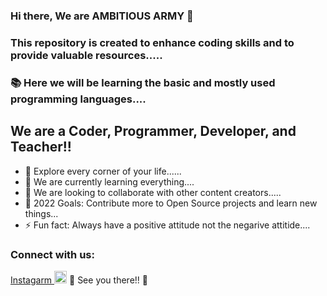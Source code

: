 ### Hi there, We are AMBITIOUS ARMY 👋 

### This repository is created to enhance coding skills and to provide valuable resources..... 
### 📚 Here we will be learning the basic and mostly used programming languages....

## We are a Coder, Programmer, Developer, and Teacher!!

- 🔭 Explore every corner of your life......
- 🌱 We are currently learning everything....
- 👯 We are looking to collaborate with other content creators.....
- 🥅 2022 Goals: Contribute more to Open Source projects and learn new things...
- ⚡ Fun fact: Always have a positive attitude not the negarive attitide....

### Connect with us:

<a href="https://www.instagram.com/_ambitious_army/" rel="nofollow">Instagarm <img src="https://camo.githubusercontent.com/e3d4f28b68ddcb661ae21daaf9ffda3a86ce25e30de86975b63399f73de63df3/68747470733a2f2f75706c6f61642e77696b696d656469612e6f72672f77696b6970656469612f636f6d6d6f6e732f7468756d622f652f65372f496e7374616772616d5f6c6f676f5f323031362e7376672f3130323470782d496e7374616772616d5f6c6f676f5f323031362e7376672e706e67" width="20" data-canonical-src="https://upload.wikimedia.org/wikipedia/commons/thumb/e/e7/Instagram_logo_2016.svg/1024px-Instagram_logo_2016.svg.png" style="max-width: 100%;" href="https://www.instagram.com/_ambitious_army/"></a> 👋 See you there!! 👋



<br />
